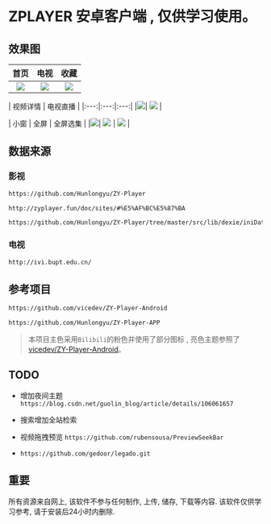 # ZPLAYER 安卓客户端 , 仅供学习使用。

## 效果图

| 首页 | 电视 | 收藏 |
|:---:|:---:|:---:|
|![](https://raw.githubusercontent.com/javakam/zy_client_android/main/screenshot/img_home.png)|![](https://raw.githubusercontent.com/javakam/zy_client_android/main/screenshot/img_tv.png)|![](https://raw.githubusercontent.com/javakam/zy_client_android/main/screenshot/img_collect.png)|

| 视频详情 | 电视直播 |
|:---:|:---:|:---:|
|![](https://raw.githubusercontent.com/javakam/zy_client_android/main/screenshot/img_video_detail.png)| ![](https://raw.githubusercontent.com/javakam/zy_client_android/main/screenshot/img_tv_detail.png) |

| 小窗 | 全屏 | 全屏选集 |
|![](https://raw.githubusercontent.com/javakam/zy_client_android/main/screenshot/img_tiny_window.png)| ![](https://raw.githubusercontent.com/javakam/zy_client_android/main/screenshot/img_video_full.png) | ![](https://raw.githubusercontent.com/javakam/zy_client_android/main/screenshot/img_video_full_list.png) |

## 数据来源

### 影视
```html
https://github.com/Hunlongyu/ZY-Player

http://zyplayer.fun/doc/sites/#%E5%AF%BC%E5%87%BA

https://github.com/Hunlongyu/ZY-Player/tree/master/src/lib/dexie/iniData
```

### 电视
```html
http://ivi.bupt.edu.cn/
```

## 参考项目
```html
https://github.com/vicedev/ZY-Player-Android

https://github.com/Hunlongyu/ZY-Player-APP
```
> 本项目主色采用`Bilibili`的粉色并使用了部分图标 , 亮色主题参照了[vicedev/ZY-Player-Android](https://github.com/vicedev/ZY-Player-Android)。

## TODO

- 增加夜间主题 `https://blog.csdn.net/guolin_blog/article/details/106061657`

- 搜索增加全站检索

- 视频拖拽预览 `https://github.com/rubensousa/PreviewSeekBar`

- `https://github.com/gedoor/legado.git`

## 重要

所有资源来自网上, 该软件不参与任何制作, 上传, 储存, 下载等内容. 该软件仅供学习参考, 请于安装后24小时内删除.